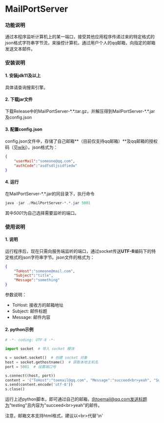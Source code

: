 # MailPortServer

### 功能说明

通过本程序监听计算机上的某一端口，接受其他应用程序传递过来的特定格式的json格式字符串字节流，来操控计算机，通过用户个人的qq邮箱，向指定的邮箱发送文本邮件。

### 安装说明

#### 1. 安装jdk11及以上

具体请查询搜索引擎。

#### 2. 下载jar文件

下载Release中的MailPortServer-\*.\*.tar.gz，并解压得到MailPortServer-\*.\*.jar及config.json

#### 3. 配置config.json

config.json文件中，存储了自己邮箱**（目前仅支持qq邮箱）**及qq邮箱的授权码（见[wiki](https://github.com/leonardodalinky/MailPortServer/wiki/%E8%8E%B7%E5%8F%96QQ%E9%82%AE%E7%AE%B1%E6%A0%A1%E9%AA%8C%E7%A0%81)）。json格式为：

```json
{
	"userMail":"someone@qq.com",
	"authCode":"asdfsdljsidfiedw"
}
```

#### 4. 运行

在MailPortServer-\*.\*.jar的同目录下，执行命令

```powershell
java -jar ./MailPortServer-*.*.jar 5001
```

其中*5001*为自己选择需要监听的端口。

### 使用说明

#### 1. 说明

运行程序后，现在只需向服务端监听的端口，通过socket传送**UTF-8**编码下的特定格式的json字符串字节。json文件的格式为：

```json
{
	"ToHost":"someone@mail.com",
	"Subject":"title",
	"Message":"something"
}
```

参数说明：

* ToHost: 接收方的邮箱地址
* Subject: 邮件标题
* Message: 邮件内容

#### 2. python示例

```python
# -*- coding: UTF-8 -*-

import socket  # 导入 socket 模块

s = socket.socket()  # 创建 socket 对象
host = socket.gethostname()  # 获取本地主机名
port = 5001  # 设置端口号

s.connect((host, port))
content = '{"ToHost":"toemail@qq.com", "Message":"succeed<br>yeah", "Subject":"testing"}'
s.send(content.encode('utf-8'))
s.close()
```

运行上述python脚本，即可通过自己的邮箱，向toemail@qq.com发送标题为"testing"且内容为"succeed\<br\>yeah"的邮件。

注意，邮箱文本支持html格式，建议以\<br\>代替'\n'
